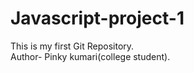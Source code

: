 # Javascript-project-1
This is my first Git Repository.
<br>
Author- Pinky kumari(college student).

